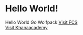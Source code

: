 # Hello World!
Hello World
Go Wolfpack
<a href="http://www.friendshipchristian.net">Visit FCS</a> 
</br>
<a href="http://www.khanacademy.org/">Visit Khanaacademy</a>
